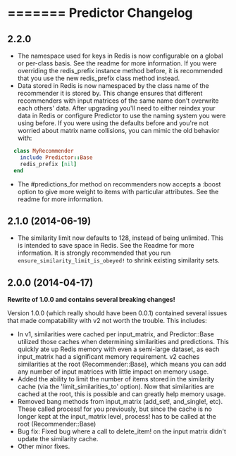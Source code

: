 =======
Predictor Changelog
=========

2.2.0
---------------------
* The namespace used for keys in Redis is now configurable on a global or per-class basis. See the readme for more information. If you were overriding the redis_prefix instance method before, it is recommended that you use the new redis_prefix class method instead.
* Data stored in Redis is now namespaced by the class name of the recommender it is stored by. This change ensures that different recommenders with input matrices of the same name don't overwrite each others' data. After upgrading you'll need to either reindex your data in Redis or configure Predictor to use the naming system you were using before. If you were using the defaults before and you're not worried about matrix name collisions, you can mimic the old behavior with:
```ruby
  class MyRecommender
    include Predictor::Base
    redis_prefix [nil]
  end
```
* The #predictions_for method on recommenders now accepts a :boost option to give more weight to items with particular attributes. See the readme for more information.

2.1.0 (2014-06-19)
---------------------
* The similarity limit now defaults to 128, instead of being unlimited. This is intended to save space in Redis. See the Readme for more information. It is strongly recommended that you run `ensure_similarity_limit_is_obeyed!` to shrink existing similarity sets.

2.0.0 (2014-04-17)
---------------------
**Rewrite of 1.0.0 and contains several breaking changes!**

Version 1.0.0 (which really should have been 0.0.1) contained several issues that made compatability with v2 not worth the trouble. This includes:
* In v1, similarities were cached per input_matrix, and Predictor::Base utilized those caches when determining similarities and predictions. This quickly ate up Redis memory with even a semi-large dataset, as each input_matrix had a significant memory requirement. v2 caches similarities at the root (Recommender::Base), which means you can add any number of input matrices with little impact on memory usage.
* Added the ability to limit the number of items stored in the similarity cache (via the 'limit_similarities_to' option). Now that similarities are cached at the root, this is possible and can greatly help memory usage.
* Removed bang methods from input_matrix (add_set!, and_single!, etc). These called process! for you previously, but since the cache is no longer kept at the input_matrix level, process! has to be called at the root (Recommender::Base)
* Bug fix: Fixed bug where a call to delete_item! on the input matrix didn't update the similarity cache.
* Other minor fixes.

